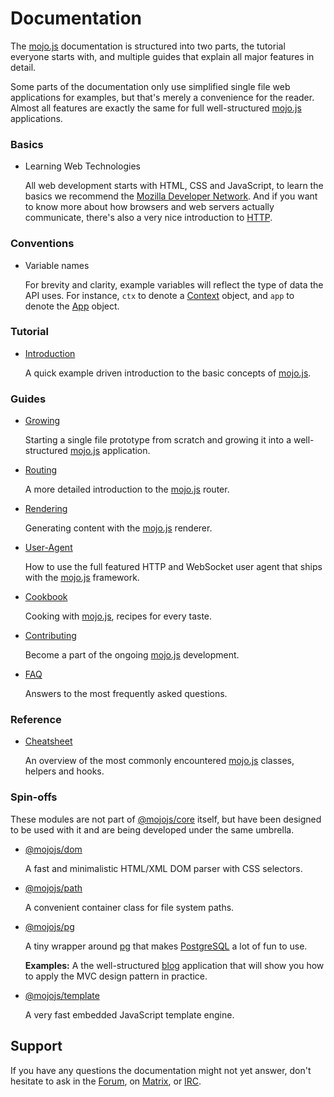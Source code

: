 
# Documentation

The [mojo.js](https://mojojs.org) documentation is structured into two parts, the tutorial everyone starts with, and
multiple guides that explain all major features in detail.

Some parts of the documentation only use simplified single file web applications for examples, but that's merely a
convenience for the reader. Almost all features are exactly the same for full well-structured
[mojo.js](https://mojojs.org) applications.

### Basics

* Learning Web Technologies

  All web development starts with HTML, CSS and JavaScript, to learn the basics we recommend the
  [Mozilla Developer Network](https://developer.mozilla.org/en-US/docs/Web). And if you want to know more about how
  browsers and web servers actually communicate, there's also a very nice introduction to
  [HTTP](https://developer.mozilla.org/en-US/docs/Web/HTTP).

### Conventions

* Variable names

  For brevity and clarity, example variables will reflect the type of data the API uses. For instance, `ctx` to denote
  a [Context](Cheatsheet.md#context) object, and `app` to denote the [App](Cheatsheet.md#app) object.

### Tutorial

* [Introduction](Introduction.md)

  A quick example driven introduction to the basic concepts of [mojo.js](https://mojojs.org).

### Guides

* [Growing](Growing.md)

  Starting a single file prototype from scratch and growing it into a well-structured [mojo.js](https://mojojs.org)
  application.

* [Routing](Routing.md)

  A more detailed introduction to the [mojo.js](https://mojojs.org) router.

* [Rendering](Rendering.md)

  Generating content with the [mojo.js](https://mojojs.org) renderer.

* [User-Agent](User-Agent.md)

  How to use the full featured HTTP and WebSocket user agent that ships with the [mojo.js](https://mojojs.org)
  framework.

* [Cookbook](Cookbook.md)

  Cooking with [mojo.js](https://mojojs.org), recipes for every taste.

* [Contributing](Contributing.md)

  Become a part of the ongoing [mojo.js](https://mojojs.org) development.

* [FAQ](FAQ.md)

  Answers to the most frequently asked questions.

### Reference

* [Cheatsheet](Cheatsheet.md)

  An overview of the most commonly encountered [mojo.js](https://mojojs.org) classes, helpers and hooks.

### Spin-offs

These modules are not part of [@mojojs/core](https://www.npmjs.com/package/@mojojs/core) itself, but have been designed
to be used with it and are being developed under the same umbrella.

* [@mojojs/dom](https://www.npmjs.com/package/@mojojs/dom)

  A fast and minimalistic HTML/XML DOM parser with CSS selectors.

* [@mojojs/path](https://www.npmjs.com/package/@mojojs/path)

  A convenient container class for file system paths.

* [@mojojs/pg](https://www.npmjs.com/package/@mojojs/pg)

  A tiny wrapper around [pg](https://www.npmjs.com/package/pg) that makes [PostgreSQL](http://www.postgresql.org/) a
  lot of fun to use.

  **Examples:** A the well-structured [blog](https://github.com/mojolicious/pg.js/tree/main/examples/blog) application
  that will show you how to apply the MVC design pattern in practice.

* [@mojojs/template](https://www.npmjs.com/package/@mojojs/template)

  A very fast embedded JavaScript template engine.

## Support

If you have any questions the documentation might not yet answer, don't hesitate to ask in the
[Forum](https://github.com/mojolicious/mojo.js/discussions), on [Matrix](https://matrix.to/#/#mojo:matrix.org), or
[IRC](https://web.libera.chat/#mojo).
